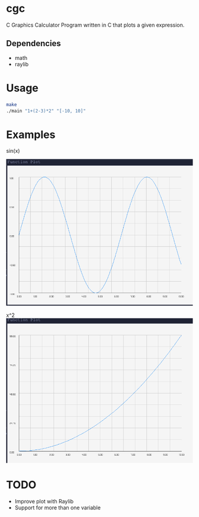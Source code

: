 # cgc
C Graphics Calculator
Program written in C that plots a given expression.

## Dependencies
- math 
- raylib

# Usage
```bash
make
./main "1+(2-3)*2" "[-10, 10]"
```

# Examples
sin(x)

![sinx](./sinx.png)

x^2
![x2](./doublex.png)

# TODO
- Improve plot with Raylib
- Support for more than one variable
